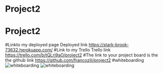 # Project2
# Project2
#Linkto my deployed page
Deployed link https://stark-brook-73632.herokuapp.com/
#Link to my Trello
Trello link https://trello.com/b/tQLri9aO/project2
#The link to your project board is the the github link
https://github.com/francozili/project2
#whiteboarding
![whiteboarding](images/whitboard2.HEIC)
![whiteboarding](images/whiteboard.HEIC)

